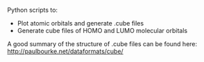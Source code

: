 Python scripts to:
- Plot atomic orbitals and generate .cube files
- Generate cube files of HOMO and LUMO molecular orbitals

A good summary of the structure of .cube files can be found here:
http://paulbourke.net/dataformats/cube/

